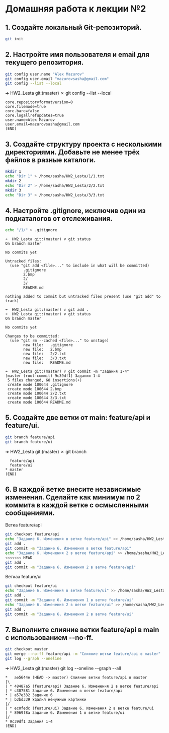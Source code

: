 # Домашняя работа к лекции №2 

## 1. Создайте локальный Git-репозиторий.

```bash
git init
```
## 2. Настройте имя пользователя и email для текущего репозитория.

```bash
git config user.name "Alex Mazurov"
git config user.email "mazurovsasha@gmail.com"
git config --list --local
```
➜  HW2_Lesta git:(master) ✗ git config --list --local
```
core.repositoryformatversion=0
core.filemode=true
core.bare=false
core.logallrefupdates=true
user.name=Alex Mazurov
user.email=mazurovsasha@gmail.com
(END)
```

## 3. Создайте структуру проекта с несколькими директориями. Добавьте не менее трёх файлов в разные каталоги.

```bash
mkdir 1
echo "Dir 1" > /home/sasha/HW2_Lesta/1/1.txt
mkdir 2
echo "Dir 2" > /home/sasha/HW2_Lesta/2/2.txt
mkdir 3
echo "Dir 3" > /home/sasha/HW2_Lesta/3/3.txt
```

## 4. Настройте .gitignore, исключив один из подкаталогов от отслеживания.

```bash
echo "/1/" > .gitignore
```

```
➜  HW2_Lesta git:(master) ✗ git status
On branch master

No commits yet

Untracked files:
  (use "git add <file>..." to include in what will be committed)
        .gitignore
        2.bmp
        2/
        3/
        README.md

nothing added to commit but untracked files present (use "git add" to track)
```
```
➜  HW2_Lesta git:(master) ✗ git add .
➜  HW2_Lesta git:(master) ✗ git status
On branch master

No commits yet

Changes to be committed:
  (use "git rm --cached <file>..." to unstage)
        new file:   .gitignore
        new file:   2.bmp
        new file:   2/2.txt
        new file:   3/3.txt
        new file:   README.md

➜  HW2_Lesta git:(master) ✗ git commit -m "Задания 1-4"
[master (root-commit) 9c39df1] Задания 1-4
 5 files changed, 68 insertions(+)
 create mode 100644 .gitignore
 create mode 100644 2.bmp
 create mode 100644 2/2.txt
 create mode 100644 3/3.txt
 create mode 100644 README.md
 ```
## 5. Создайте две ветки от main: feature/api и feature/ui.

```bash
git branch feature/api
git branch feature/ui
```

➜  HW2_Lesta git:(master) ✗ git branch
```
  feature/api
  feature/ui
* master
(END)
```

## 6. В каждой ветке внесите независимые изменения. Сделайте как минимум по 2 коммита в каждой ветке с осмысленными сообщениями.

Ветка feature/api

```bash
git checkout feature/api
echo "Задание 6. Изменения в ветке feature/api" >> /home/sasha/HW2_Lesta/1/1.txt
git add .
git commit -m "Задание 6. Изменения в ветке feature/api"
echo "Задание 6. Изменения 2 в ветке feature/api" >> /home/sasha/HW2_Lesta/2/2.txt
<<<<<<< HEAD
git add .
git commit -m "Задание 6. Изменения 2 в ветке feature/api"
```
Веткаа feature/ui

```bash
git checkout feature/ui
echo "Задание 6. Изменения в ветке feature/ui" >> /home/sasha/HW2_Lesta/3/3.txt
git add .
git commit -m "Задание 6. Изменения 1 в ветке feature/ui"
echo "Задание 6. Изменения 2 в ветке feature/ui" >> /home/sasha/HW2_Lesta/3/3.txt
git add .
git commit -m "Задание 6. Изменения 2 в ветке feature/ui"
```

## 7. Выполните слияние ветки feature/api в main с использованием --no-ff.

```bash
git checkout master
git merge --no-ff feature/api -m "Слияние ветки feature/api в master"
git log --graph --oneline
```
➜  HW2_Lesta git:(master) git log --oneline --graph --all

```
*   ae5644e (HEAD -> master) Слияние ветки feature/api в master
|\  
| * 48487a5 (feature/api) Задание 6. Изменения 2 в ветке feature/api
| * c307581 Задание 6. Изменения в ветке feature/api
* | a57e332 Задание 6
* | b3bd339 Удалил ненужные картинки
|/  
| * ec0fedc (feature/ui) Задание 6. Изменения 2 в ветке feature/ui
| * 8969f8a Задание 6. Изменения 1 в ветке feature/ui
|/  
* 9c39df1 Задания 1-4
(END)
```